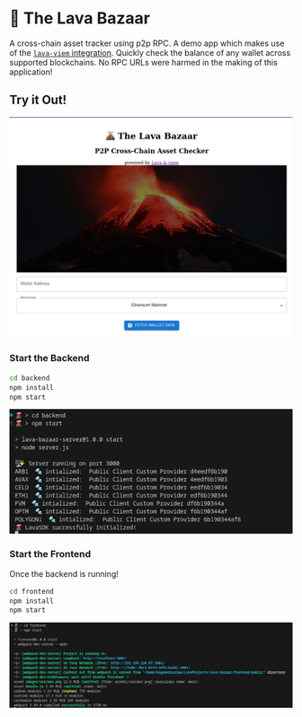 # 🌋 The Lava Bazaar

A cross-chain asset tracker using p2p RPC. A demo app which makes use of the [`lava-viem` integration](https://docs.lavanet.xyz/viem).
Quickly check the balance of any wallet across supported blockchains. No RPC URLs were harmed in the making of this application!

## Try it Out!

![Working Program](image-2.png)

### Start the Backend

```bash 
cd backend
npm install
npm start
```

![BackEnd Snapshot](image-1.png)

### Start the Frontend

Once the backend is running!

```bash
cd frontend
npm install
npm start
```

![FrontEnd Snapshot](image.png)